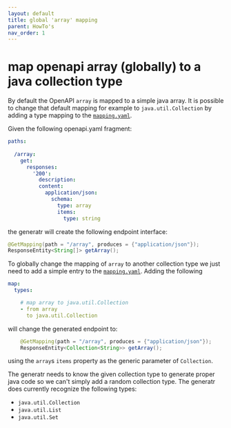 ```yaml
---
layout: default
title: global 'array' mapping
parent: HowTo's
nav_order: 1
---
```


# map openapi array (globally) to a java collection type 

By default the OpenAPI `array` is mapped to a simple java array. It is possible to change that default 
mapping for example to `java.util.Collection` by adding a type mapping to the [`mapping.yaml`][docs-mapping].

Given the following openapi.yaml fragment: 

```yaml
paths:
 
  /array:
    get:
      responses:
        '200':
          description: 
          content:
            application/json:
              schema:
                type: array
                items:
                  type: string
```

the generatr will create the following endpoint interface:

```java
@GetMapping(path = "/array", produces = {"application/json"});
ResponseEntity<String[]> getArray();
```

To globally change the mapping of `array` to another collection type we just need to add a simple entry
to the [`mapping.yaml`][docs-mapping]. Adding the following 

```yaml
map:
  types:

    # map array to java.util.Collection
    - from array
      to java.util.Collection
```

will change the generated endpoint to:

```java
    @GetMapping(path = "/array", produces = {"application/json"});
    ResponseEntity<Collection<String>> getArray();
```

using the `array`s `items` property as the generic parameter of `Collection`.

The generatr needs to know the given collection type to generate proper java code so we can't simply
add a random collection type. The generatr does currently recognize the following types:

- `java.util.Collection`
- `java.util.List`
- `java.util.Set`



[docs-mapping]: /openapi-generatr-spring/mapping/
